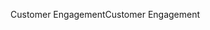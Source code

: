 <span data-ttu-id="dca53-101">Customer Engagement</span><span class="sxs-lookup"><span data-stu-id="dca53-101">Customer Engagement</span></span>

